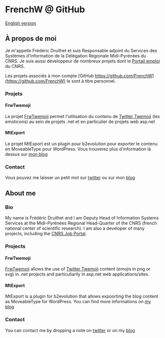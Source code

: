 # FrenchW @ GitHub

[English version](#english)

## À propos de moi
Je m'appelle Frédéric Druilhet et suis Responsable adjoint du Services des Systèmes d'Information de la Délégation Régionale Midi-Pyrénées du CNRS. 
Je suis aussi développeur de nombreux projets dont le [Portail emploi](https://emploi.cnrs.fr) du CNRS.

Les projets associés à mon compte [GitHub https://github.com/FrenchW](https://github.com/FrenchW)  le sont à titre personnel. 

### Projets

#### FrwTwemoji

Le projet [FrwTwemoji](http://github.frenchw.net/FrwTwemoji/) permet l'utilisation du contenu de [Twitter Twemoji](https://github.com/twitter/twemoji) (les emoticons) au sein de projets .net et en particulier de projets web asp.net

#### MtExport

Le projet MtExport est un plugin pour b2evolution pour exporter le contenu en MoveableType pour WordPress. Vous trouverez plus d'information là dessus sur [mon blog](http://frenchw.net/2012/02/01/exporter-b2evolution-format-movabletype/)

### Contact

Vous pouvez me laisser un petit mot sur [twitter](https://twitter.com/frenchw) ou sur mon [blog](http://frenchw.net/)

<ins class="adsbygoogle"
     style="display:block"
     data-ad-client="ca-pub-5683856818165673"
     data-ad-slot="6494445466"
     data-ad-format="auto"></ins>

## <span id="english" name="english">About me</span>

### Bio
My name is Frédéric Druilhet and I am Deputy Head of Information Systems Services at the Midi-Pyrénées Regional Head-Quarter of the CNRS (french national center of scientific research). I am also a developer of many projects, including the [CNRS Job Portal](https://emploi.cnrs.fr).

### Projects

#### FrwTwemoji

[FrwTwemoji](http://github.frenchw.net/FrwTwemoji/) allows the use of [Twitter Twemoji](https://github.com/twitter/twemoji) content (emojis in png or svg) in .net projects and particuliarily in asp.net web applications/sites.

#### MtExport

MtExport is a plugin for b2evolution that allows expoorting the blog content as MoveableType for WordPress. You can find more informations on [my blog](http://frenchw.net/2012/02/01/exporter-b2evolution-format-movabletype/)

### Contact

You can contact me by dropping a note on [twitter](https://twitter.com/frenchw) or on my [blog](http://frenchw.net/)


<!-- Responsive -->
<ins class="adsbygoogle"
     style="display:block"
     data-ad-client="ca-pub-5683856818165673"
     data-ad-slot="6494445466"
     data-ad-format="auto"></ins>

<script async src="//pagead2.googlesyndication.com/pagead/js/adsbygoogle.js"></script>
<script>
    (adsbygoogle = window.adsbygoogle || []).push({});
</script>